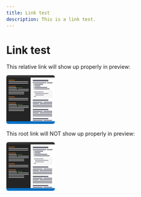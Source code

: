 ```yaml
---
title: Link test
description: This is a link test.
---
```

# Link test

This relative link will show up properly in preview:

![test](assets/img/icon.png)

This root link will NOT show up properly in preview:

![test](/assets/img/icon.png)
